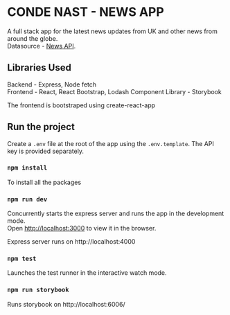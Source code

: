 # CONDE NAST - NEWS APP 

A full stack app for the latest news updates from UK and other news from around the globe.<br> 
Datasource - [News API](https://newsapi.org/).


## Libraries Used

Backend - Express, Node fetch<br>
Frontend - React, React Bootstrap, Lodash
Component Library - Storybook

The frontend is bootstraped using create-react-app

## Run the project

Create a `.env` file at the root of the app using the `.env.template`. The API key is provided separately.

### `npm install`

To install all the packages

### `npm run dev`

Concurrently starts the express server and 
runs the app in the development mode.<br />
Open [http://localhost:3000](http://localhost:3000) to view it in the browser.


Express server runs on http://localhost:4000

### `npm test`

Launches the test runner in the interactive watch mode.<br />

### `npm run storybook`

Runs storybook on http://localhost:6006/